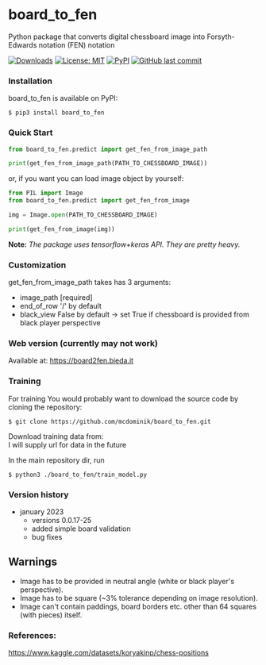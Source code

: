 # board_to_fen


Python package that converts digital chessboard image into Forsyth-Edwards notation (FEN) notation

[![Downloads](https://static.pepy.tech/personalized-badge/board-to-fen?period=total&units=none&left_color=purple&right_color=blue&left_text=downloads)](https://pepy.tech/project/board-to-fen)
[![License: MIT](https://img.shields.io/badge/License-MIT-yellow.svg)](https://opensource.org/licenses/MIT)
[![PyPI](https://img.shields.io/pypi/v/board_to_fen)](https://pypi.org/project/board_to_fen/)
[![GitHub last commit](https://img.shields.io/github/last-commit/mcdominik/board_to_fen)](https://github.com/mcdominik/board_to_fen)

### Installation
board_to_fen is available on PyPI:
```
$ pip3 install board_to_fen
```

### Quick Start
```python
from board_to_fen.predict import get_fen_from_image_path

print(get_fen_from_image_path(PATH_TO_CHESSBOARD_IMAGE))
```

or, if you want you can load image object by yourself:

```python
from PIL import Image
from board_to_fen.predict import get_fen_from_image

img = Image.open(PATH_TO_CHESSBOARD_IMAGE)

print(get_fen_from_image(img))
```


**Note:** *The package uses tensorflow+keras API. 
They are pretty heavy.*

### Customization

get_fen_from_image_path takes has 3 arguments:

- image_path [required]
- end_of_row '/' by default 
- black_view False by default -> set True if chessboard is provided from black player perspective


### Web version (currently may not work)
Available at: https://board2fen.bieda.it


### Training
For training You would probably want to download the source code by cloning the repository:
```
$ git clone https://github.com/mcdominik/board_to_fen.git
```
Download training data from:<br>
I will supply url for data in the future

In the main repository dir, run
```
$ python3 ./board_to_fen/train_model.py
```

### Version history

- january 2023
     - versions 0.0.17-25
     - added simple board validation
     - bug fixes

## Warnings
- Image has to be provided in neutral angle (white or black player's perspective).
- Image has to be square (~3% tolerance depending on image resolution).
- Image can't contain paddings, board borders etc. other than 64 squares (with pieces) itself.


### References:
https://www.kaggle.com/datasets/koryakinp/chess-positions
